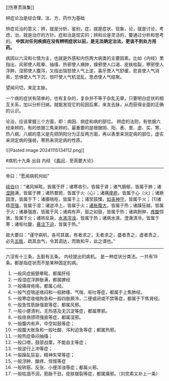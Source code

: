 
[[伤寒贯珠集]]



辨症论治是综合理、法、方、药作为基础

辨症论治的意义：辨，就是分析、鉴别，症，就是症状、现象，论，就是讨论、考虑，治，就是治疗的方针。症和治是现实的；辨和论是灵活的，要通过分析和思考的。
**中医对任何疾病在没有辨明症状以前，是无法确定治法，更谈不到处方用药。**


病因以六淫和七情为主，也就是外感和内伤两大病类的主要因素。比如《内经》里指出，风邪使人眩晕、抽搐，热邪使人痈肿，燥邪使人口渴、皮肤枯裂，寒邪使人浮肿，湿邪使人腹泻，又指出恼怒使人气上逆，喜乐使人气舒缓，悲哀使人气消索，恐惧使人气下沉，惊吓使人气机混乱，思虑使人气结聚。

望闻问切，来定主脉。

一个病的症状有简单的，也有复杂的，复杂并不等于杂乱无章，只要明白症状的相互关系，加以分析归纳，就能发现它的前因后果，来龙去脉，从而获得全面的正确的认识。

论治，应该掌握三个方面，即：病因、病症和病的部位。
辨症的法则，有依据六经来辨的，有的依据三焦来辨的，最重要的是根据阴、阳、表、里、虚、实、寒、热八纲。八纲的意义是先把阴阳分为正反两方面，再以表里来测定病的部位，虚实来测定病的强弱，寒热来测定病的性质。
   
![[Pasted image 20241115134112.png]]





#病机十九条
出自 内经 《[素问](https://baike.baidu.com/item/%E7%B4%A0%E9%97%AE/69559?fromModule=lemma_inlink)．至真要大论》

----
帝曰：“愿闻病机何如”

[岐伯](https://baike.baidu.com/item/%E5%B2%90%E4%BC%AF/3146150?fromModule=lemma_inlink)曰：“诸风掉眩，皆属于肝；诸寒收引，皆属于肾；诸气膹郁，皆属于肺；诸[湿肿](https://baike.baidu.com/item/%E6%B9%BF%E8%82%BF/2845193?fromModule=lemma_inlink)满，皆属于脾；诸热瞀瘛，皆属于火（心）；诸痛[痒疮](https://baike.baidu.com/item/%E7%97%92%E7%96%AE/10100451?fromModule=lemma_inlink)，皆属于心（火）；诸厥固泄，皆属于下；诸痿喘呕，皆属于上；诸禁鼓慄，[如丧神守](https://baike.baidu.com/item/%E5%A6%82%E4%B8%A7%E7%A5%9E%E5%AE%88/10987739?fromModule=lemma_inlink)，皆属于火； [1]诸痉[项强](https://baike.baidu.com/item/%E9%A1%B9%E5%BC%BA/10778979?fromModule=lemma_inlink)，皆属于湿；诸逆冲上，皆属于火；[诸胀腹大](https://baike.baidu.com/item/%E8%AF%B8%E8%83%80%E8%85%B9%E5%A4%A7/11041623?fromModule=lemma_inlink)，皆属于热；诸躁狂越，皆属于火；诸暴强直，皆属于风；诸病有声，鼓之如鼓，皆属于热；诸病胕肿，[疼酸](https://baike.baidu.com/item/%E7%96%BC%E9%85%B8/1731517?fromModule=lemma_inlink)惊骇，皆属于火；诸转反戾，[水液浑浊](https://baike.baidu.com/item/%E6%B0%B4%E6%B6%B2%E6%B5%91%E6%B5%8A/2367487?fromModule=lemma_inlink)，皆属于热；诸病水液，澄澈清冷，皆属于寒；诸呕吐酸，[暴注](https://baike.baidu.com/item/%E6%9A%B4%E6%B3%A8/6595835?fromModule=lemma_inlink)[下迫](https://baike.baidu.com/item/%E4%B8%8B%E8%BF%AB/10991312?fromModule=lemma_inlink)，皆属于热。”

故大要曰：“谨守病机，各司其属，有者求之，无者求之，盛者责之，虚者责之，必先[五胜](https://baike.baidu.com/item/%E4%BA%94%E8%83%9C/8804253?fromModule=lemma_inlink)，疏其血气，令其调达，而致和平，此之谓也。”

----


六淫有十三条，五脏有五条。
内经提出的病机。 是一种症状分类法。一共有19条。都是指症状而不是某种固定的病。
1. 一般风症振颤晕眩，都属肝经
2. 一般湿症浮肿胀满，都属脾经
3. 一般痛痒疮疡，都属心经。
4. 一般气症喘逆痞闷和一般肺痿、气喘、呕吐等症，都属于上焦肺经。
5. 一般寒症收缩拘急和一般四肢厥冷，二便或闭或不禁等症，都属于下焦肾经。
6. 一般急性筋脉强直等症，都属风邪。
7. 一般小便清利，无热感及无沉淀等症，都属寒邪。
8. 一般痉病颈项强直等症，都属湿邪。
9. 一般腹内有声，中空如鼓等症；
10. 一般腹大胀急和一般吐酸、泻利迫急等症；都属热邪。
11. 一般热症昏闷抽搐；
12. 一般口噤，鼓颔战栗，不能自主等症；
13. 一般逆行上冲等症；
14. 一般躁乱狂妄，精神失常等症；
15. 一般浮肿、酸疼、惊惕等症
16. 一般转筋、反张、小便浑浊等症；都属火邪。
17. 一般枯涸不润，筋脉干劲，皮肤皲裂等症，都属燥邪。（刘完素又补上一条）












